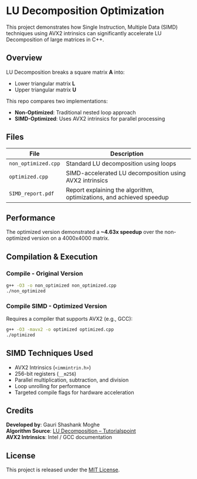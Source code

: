 
# LU Decomposition Optimization

This project demonstrates how Single Instruction, Multiple Data (SIMD) techniques using AVX2 intrinsics can significantly accelerate LU Decomposition of large matrices in C++.


## Overview

LU Decomposition breaks a square matrix **A** into:
- Lower triangular matrix **L**
- Upper triangular matrix **U**

This repo compares two implementations:
- **Non-Optimized**: Traditional nested loop approach
- **SIMD-Optimized**: Uses AVX2 intrinsics for parallel processing


## Files

| File                | Description |
|---------------------|-------------|
| `non_optimized.cpp` | Standard LU decomposition using loops |
| `optimized.cpp`     | SIMD-accelerated LU decomposition using AVX2 intrinsics |
| `SIMD_report.pdf`   | Report explaining the algorithm, optimizations, and achieved speedup |



## Performance

The optimized version demonstrated a **~4.63x speedup** over the non-optimized version on a 4000x4000 matrix.



## Compilation & Execution

### Compile - Original Version

```bash
g++ -O3 -o non_optimized non_optimized.cpp
./non_optimized
```

### Compile SIMD - Optimized Version

Requires a compiler that supports AVX2 (e.g., GCC):

```bash
g++ -O3 -mavx2 -o optimized optimized.cpp
./optimized
```


## SIMD Techniques Used

- AVX2 Intrinsics (`<immintrin.h>`)
- 256-bit registers (`__m256`)
- Parallel multiplication, subtraction, and division
- Loop unrolling for performance
- Targeted compile flags for hardware acceleration



## Credits

**Developed by**: Gauri Shashank Moghe  
**Algorithm Source**: [LU Decomposition – Tutorialspoint](https://www.tutorialspoint.com/cplusplus-program-to-perform-lu-decomposition-of-any-matrix)  
**AVX2 Intrinsics**: Intel / GCC documentation 



## License

This project is released under the [MIT License](https://opensource.org/licenses/MIT).
